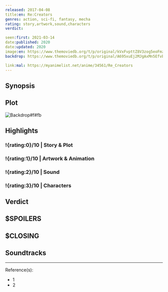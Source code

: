 ```yaml
---
released: 2017-04-08
title:en: Re:Creators
genres: action, sci-fi, fantasy, mecha
rating: story,artwork,sound,characters
verdict:

seen:first: 2021-03-14
date:published: 2020
date:updated: 2020
image:en: https://www.themoviedb.org/t/p/original/kVxFvpttZ8V3zog5eoFmzMVFppy.jpg
backdrop: https://www.themoviedb.org/t/p/original/A695xuEj2MJgAxMn5EfvbbHPyBx.jpg

link:mal: https://myanimelist.net/anime/34561/Re_Creators
---
```



## Synopsis

## Plot

![Backdrop#f#fb](https://www.themoviedb.org/t/p/original/4Q6eUPWDSQmws34Y1U9bZRZxjuz.jpg "Source: TMDB")

## Highlights

### !{rating:0}/10 | Story & Plot

### !{rating:1}/10 | Artwork & Animation

### !{rating:2}/10 | Sound

### !{rating:3}/10 | Characters

## Verdict

## $SPOILERS

## $CLOSING

## Soundtracks

***
Reference(s):

- 1
- 2
